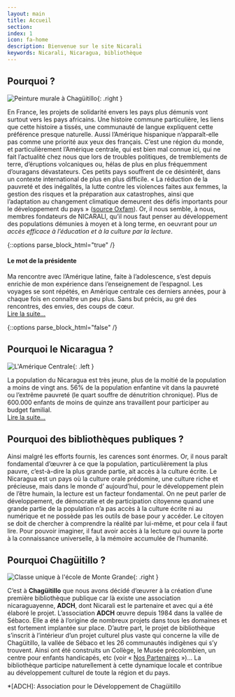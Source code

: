 ```yaml
---
layout: main
title: Accueil
section: 
index: 1
icon: fa-home
description: Bienvenue sur le site Nicarali
keywords: Nicarali, Nicaragua, bibliothèque
---
```


Pourquoi ?
----------

![Peinture murale à Chagüitillo](http://nicarali.files.wordpress.com/2010/08/img11.jpg?w=500&h=332){: .right }

En France, les projets de solidarité envers les pays plus démunis vont surtout vers les pays africains. Une histoire commune particulière, les liens que cette histoire a tissés, une communauté de langue expliquent cette préférence presque naturelle. Aussi l’Amérique hispanique n’apparaît-elle pas comme une priorité aux yeux des français. C’est une région du monde, et particulièrement l’Amérique centrale, qui est bien mal connue ici, qui ne fait l’actualité chez nous que lors de troubles politiques, de tremblements de terre, d’éruptions volcaniques ou, hélas de plus en plus fréquemment d’ouragans dévastateurs. Ces petits pays souffrent de ce désintérêt, dans un contexte international de plus en plus difficile. « La réduction de la pauvreté et des inégalités, la lutte contre les violences faites aux femmes, la gestion des risques et la préparation aux catastrophes, ainsi que l’adaptation au changement climatique demeurent des défis importants pour le développement du pays » ([source Oxfam](https://www.oxfam.org/fr/decouvrir/pays/nicaragua)). Or, il nous semble, à nous, membres fondateurs de NICARALI, qu’il nous faut penser au développement des populations démunies à moyen et à long terme, en oeuvrant pour *un accès efficace à l’éducation et à la culture par la lecture*.

{::options parse_block_html="true" /}
<div class="panel callout radius">

#### Le mot de la présidente

Ma rencontre avec l’Amérique latine, faite à l’adolescence, s’est depuis enrichie de mon expérience dans l’enseignement de l’espagnol. Les voyages se sont répétés, en Amérique centrale ces derniers années, pour à chaque fois en connaître un peu plus. Sans but précis, au gré des rencontres, des envies, des coups de cœur.  
[Lire la suite...](/news/fr/22-08-2010-le-mot-de-la-presidente.html)
</div>
{::options parse_block_html="false" /}

Pourquoi le Nicaragua ?
-----------------------

![L'Amérique Centrale](http://nicarali.files.wordpress.com/2010/08/mapa2.jpg?w=257&h=228){: .left }

La population du Nicaragua est très jeune, plus de la moitié de la population a moins de vingt ans. 56% de la population enfantine vit dans la pauvreté ou l’extrême pauvreté (le quart  souffre de dénutrition chronique). Plus de 600.000 enfants de moins de quinze ans travaillent pour participer au budget familial.  
[Lire la suite...](/news/fr/23-08-2010-pourquoi-le-nicaragua.html)


Pourquoi des bibliothèques publiques ?
--------------------------------------

Ainsi malgré les efforts fournis, les carences sont énormes. Or, il nous paraît fondamental d’œuvrer à ce que la population, particulièrement la plus pauvre, c’est-à-dire la plus grande partie, ait accès à la culture écrite. Le Nicaragua est un pays où la culture orale prédomine, une culture riche et précieuse, mais dans le monde d’ aujourd’hui, pour le développement plein de l’être humain, la lecture est un facteur fondamental. On ne peut parler de développement, de démocratie et de participation citoyenne quand une grande partie de la population n’a pas accès à la culture écrite ni au numérique et ne possède pas les outils de base pour y accéder. Le citoyen se doit de chercher à comprendre la réalité par lui-même, et pour cela il faut lire. Pour pouvoir imaginer, il faut avoir accès à la lecture qui ouvre la porte à la connaissance universelle, à la mémoire accumulée de l’humanité.

Pourquoi Chagüitillo ?
----------------------

![Classe unique à l'école de Monte Grande](http://nicarali.files.wordpress.com/2010/07/image3.jpg?w=400&h=268){: .right }

C’est à **Chagüitillo** que nous avons décidé d’œuvrer à la création d’une première bibliothèque publique car là existe une association nicaraguayenne, **ADCH**, dont Nicarali est le partenaire et avec qui a été élaboré le projet. L’association **ADCH** œuvre depuis 1984 dans la vallée de Sébaco. Elle a été à l’origine de nombreux projets dans tous les domaines et est fortement implantée sur place. D’autre part, le projet de bibliothèque s’inscrit à l’intérieur d’un projet culturel plus vaste qui concerne la ville de Chagüitillo, la vallée de Sébaco et les 26 communautés indigènes qui s’y trouvent. Ainsi ont été construits un Collège, le Musée précolombien, un centre pour enfants handicapés, etc (voir « [Nos Partenaires](/partenaires/) »)… La bibliothèque participe naturellement à cette dynamique locale et contribue au développement culturel de toute la région et du pays.

*[ADCH]: Association pour le Développement de Chagüitillo

